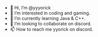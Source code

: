 - 👋 Hi, I’m @yyyorick
- 👀 I’m interested in coding and gaming.
- 🌱 I’m currently learning Java & C++.
- 💞️ I’m looking to collaborate on discord.
- 📫 How to reach me yyorick on discord.

<!---
yyyorick/yyyorick is a ✨ special ✨ repository because its `README.md` (this file) appears on your GitHub profile.
You can click the Preview link to take a look at your changes.
--->
